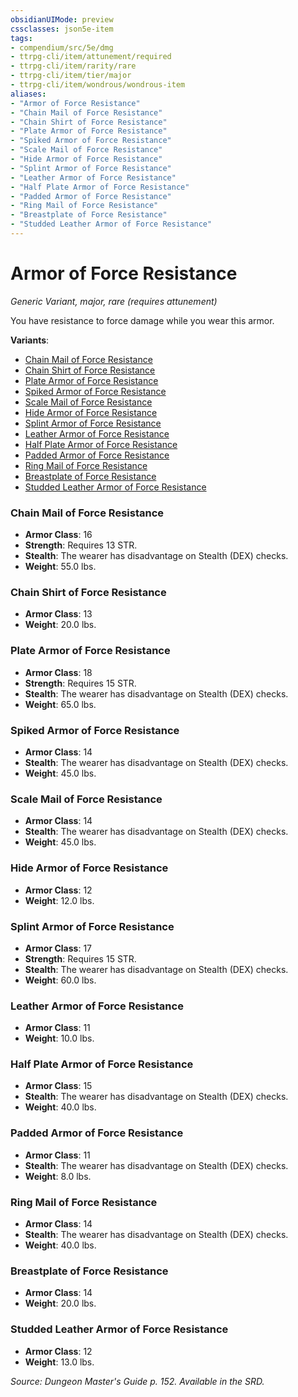 ```yaml
---
obsidianUIMode: preview
cssclasses: json5e-item
tags:
- compendium/src/5e/dmg
- ttrpg-cli/item/attunement/required
- ttrpg-cli/item/rarity/rare
- ttrpg-cli/item/tier/major
- ttrpg-cli/item/wondrous/wondrous-item
aliases: 
- "Armor of Force Resistance"
- "Chain Mail of Force Resistance"
- "Chain Shirt of Force Resistance"
- "Plate Armor of Force Resistance"
- "Spiked Armor of Force Resistance"
- "Scale Mail of Force Resistance"
- "Hide Armor of Force Resistance"
- "Splint Armor of Force Resistance"
- "Leather Armor of Force Resistance"
- "Half Plate Armor of Force Resistance"
- "Padded Armor of Force Resistance"
- "Ring Mail of Force Resistance"
- "Breastplate of Force Resistance"
- "Studded Leather Armor of Force Resistance"
---
```

# Armor of Force Resistance
*Generic Variant, major, rare (requires attunement)*  


You have resistance to force damage while you wear this armor.

**Variants**:
- [Chain Mail of Force Resistance](#Chain%20Mail%20of%20Force%20Resistance)
- [Chain Shirt of Force Resistance](#Chain%20Shirt%20of%20Force%20Resistance)
- [Plate Armor of Force Resistance](#Plate%20Armor%20of%20Force%20Resistance)
- [Spiked Armor of Force Resistance](#Spiked%20Armor%20of%20Force%20Resistance)
- [Scale Mail of Force Resistance](#Scale%20Mail%20of%20Force%20Resistance)
- [Hide Armor of Force Resistance](#Hide%20Armor%20of%20Force%20Resistance)
- [Splint Armor of Force Resistance](#Splint%20Armor%20of%20Force%20Resistance)
- [Leather Armor of Force Resistance](#Leather%20Armor%20of%20Force%20Resistance)
- [Half Plate Armor of Force Resistance](#Half%20Plate%20Armor%20of%20Force%20Resistance)
- [Padded Armor of Force Resistance](#Padded%20Armor%20of%20Force%20Resistance)
- [Ring Mail of Force Resistance](#Ring%20Mail%20of%20Force%20Resistance)
- [Breastplate of Force Resistance](#Breastplate%20of%20Force%20Resistance)
- [Studded Leather Armor of Force Resistance](#Studded%20Leather%20Armor%20of%20Force%20Resistance)

### Chain Mail of Force Resistance

- **Armor Class**: 16
- **Strength**: Requires 13 STR.
- **Stealth**: The wearer has disadvantage on Stealth (DEX) checks.
- **Weight**: 55.0 lbs.

### Chain Shirt of Force Resistance

- **Armor Class**: 13
- **Weight**: 20.0 lbs.

### Plate Armor of Force Resistance

- **Armor Class**: 18
- **Strength**: Requires 15 STR.
- **Stealth**: The wearer has disadvantage on Stealth (DEX) checks.
- **Weight**: 65.0 lbs.

### Spiked Armor of Force Resistance

- **Armor Class**: 14
- **Stealth**: The wearer has disadvantage on Stealth (DEX) checks.
- **Weight**: 45.0 lbs.

### Scale Mail of Force Resistance

- **Armor Class**: 14
- **Stealth**: The wearer has disadvantage on Stealth (DEX) checks.
- **Weight**: 45.0 lbs.

### Hide Armor of Force Resistance

- **Armor Class**: 12
- **Weight**: 12.0 lbs.

### Splint Armor of Force Resistance

- **Armor Class**: 17
- **Strength**: Requires 15 STR.
- **Stealth**: The wearer has disadvantage on Stealth (DEX) checks.
- **Weight**: 60.0 lbs.

### Leather Armor of Force Resistance

- **Armor Class**: 11
- **Weight**: 10.0 lbs.

### Half Plate Armor of Force Resistance

- **Armor Class**: 15
- **Stealth**: The wearer has disadvantage on Stealth (DEX) checks.
- **Weight**: 40.0 lbs.

### Padded Armor of Force Resistance

- **Armor Class**: 11
- **Stealth**: The wearer has disadvantage on Stealth (DEX) checks.
- **Weight**: 8.0 lbs.

### Ring Mail of Force Resistance

- **Armor Class**: 14
- **Stealth**: The wearer has disadvantage on Stealth (DEX) checks.
- **Weight**: 40.0 lbs.

### Breastplate of Force Resistance

- **Armor Class**: 14
- **Weight**: 20.0 lbs.

### Studded Leather Armor of Force Resistance

- **Armor Class**: 12
- **Weight**: 13.0 lbs.


*Source: Dungeon Master's Guide p. 152. Available in the SRD.*